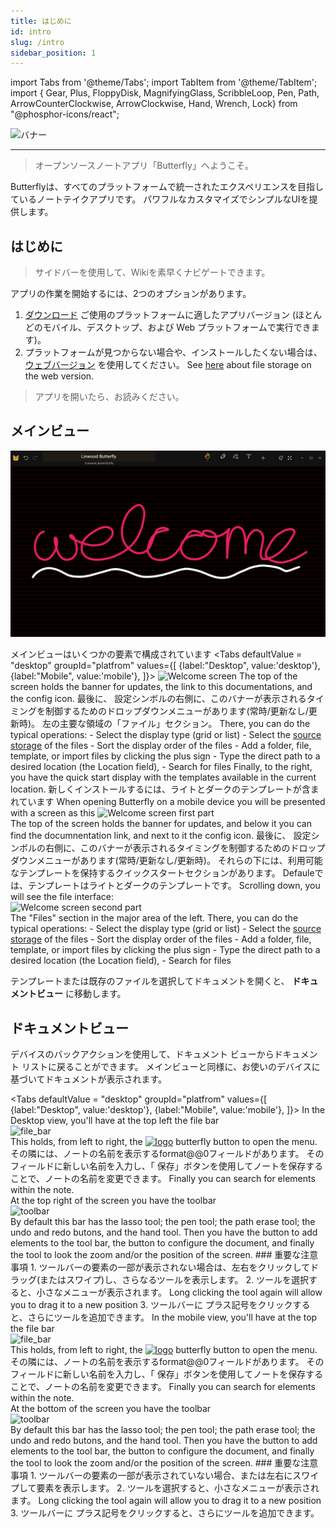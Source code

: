 ```yaml
---
title: はじめに
id: intro
slug: /intro
sidebar_position: 1
---
```


import Tabs from '@theme/Tabs';
import TabItem from '@theme/TabItem';
import { Gear, Plus, FloppyDisk, MagnifyingGlass, ScribbleLoop, Pen, Path, ArrowCounterClockwise, ArrowClockwise, Hand, Wrench, Lock} from "@phosphor-icons/react";

![バナー](/img/banner.png)

---

> オープンソースノートアプリ「Butterfly」へようこそ。

Butterflyは、すべてのプラットフォームで統一されたエクスペリエンスを目指しているノートテイクアプリです。 パワフルなカスタマイズでシンプルなUIを提供します。

## はじめに

> サイドバーを使用して、Wikiを素早くナビゲートできます。


アプリの作業を開始するには、2つのオプションがあります。
1. [ダウンロード](/downloads) ご使用のプラットフォームに適したアプリバージョン (ほとんどのモバイル、デスクトップ、および Web プラットフォームで実行できます)。
2. プラットフォームが見つからない場合や、インストールしたくない場合は、 [ウェブバージョン](https://butterfly.linwood.dev) を使用してください。 See [here](storage#web) about file storage on the web version.

> アプリを開いたら、お読みください。



## メインビュー

![メインビュー](main.png)

メインビューはいくつかの要素で構成されています
<Tabs
    defaultValue = "desktop"
    groupId="platfrom"
        values={[
        {label:"Desktop", value:'desktop'},
 {label:"Mobile", value:'mobile'},
 ]}>
    <TabItem value="desktop">
        ![Welcome screen](/img/welcome_screen_desktop.png)
        The top of the screen holds the banner for updates, the link to this documentations, and the <Gear/> config icon. 最後に、 <Gear/> 設定シンボルの右側に、このバナーが表示されるタイミングを制御するためのドロップダウンメニューがあります(常時/更新なし/更新時)。
        左の主要な領域の「ファイル」セクション。 There, you can do the typical operations:
            - Select the display type (grid or list)
            - Select the [source storage](storage) of the files
            - Sort the display order of the files
            - Add a folder, file, template, or import files by clicking the <Plus/> plus sign
            - Type the direct path to a desired location (the Location field),
            - Search for files
        Finally, to the right, you have the quick start display with the templates available in the current location. 新しくインストールするには、ライトとダークのテンプレートが含まれています
    </TabItem>
    <TabItem value="mobile">
        When opening Butterfly on a mobile device you will be presented with a screen as this
        ![Welcome screen first part](/img/welcome_screen_mobile_1.png)   
        The top of the screen holds the banner for updates, and below it you can find the documnentation link, and next to it the <Gear/> config icon. 最後に、 <Gear/> 設定シンボルの右側に、このバナーが表示されるタイミングを制御するためのドロップダウンメニューがあります(常時/更新なし/更新時)。
        それらの下には、利用可能なテンプレートを保持するクイックスタートセクションがあります。 Defauleでは、テンプレートはライトとダークのテンプレートです。 
        Scrolling down, you will see the file interface:
        \
        ![Welcome screen second part](/img/welcome_screen_mobile_2.png)  
        The "Files" section in the major area of the left. There, you can do the typical operations:
        - Select the display type (grid or list)
        - Select the [source storage](storage) of the files
        - Sort the display order of the files
        - Add a folder, file, template, or import files by clicking the <Plus/> plus sign
        - Type the direct path to a desired location (the Location field),
        - Search for files
    </TabItem>
</Tabs>

テンプレートまたは既存のファイルを選択してドキュメントを開くと、 **ドキュメントビュー** に移動します。

## ドキュメントビュー

デバイスのバックアクションを使用して、ドキュメント ビューからドキュメント リストに戻ることができます。 メインビューと同様に、お使いのデバイスに基づいてドキュメントが表示されます。 

<Tabs
    defaultValue = "desktop"
    groupId="platfrom"
        values={[
        {label:"Desktop", value:'desktop'},
 {label:"Mobile", value:'mobile'},
 ]}>
    <TabItem value="desktop">
        In the Desktop view, you'll have at the top left the file bar\
        ![file_bar](/img/document_view_file_bar.png)\
        This holds, from left to right, the 
        [<img alt="logo" src="/img/logo.png" width="16"/>](/img/logo.png)
        butterfly button to open the menu. その隣には、ノートの名前を表示するformat@@0フィールドがあります。 そのフィールドに新しい名前を入力し、「 <FloppyDisk/> 保存」ボタンを使用してノートを保存することで、ノートの名前を変更できます。 Finally you can <MagnifyingGlass/> search for elements within the note.
        \
        At the top right of the screen you have the toolbar\
        ![toolbar](/img/document_view_toolbar.png)\
        By default this bar has the <ScribbleLoop/> lasso tool; the <Pen/> pen tool; the <Path/> path erase tool; the <ArrowCounterClockwise/> undo and <ArrowClockwise/> redo butons, and the <Hand/> hand tool. Then you have the <Plus/> button to add elements to the tool bar, the <Wrench/> button to configure the document, and finally the <Lock/> tool to look the zoom and/or the position of the screen. 
        ### 重要な注意事項
        1. ツールバーの要素の一部が表示されない場合は、左右をクリックしてドラッグ(またはスワイプ)し、さらなるツールを表示します。 
        2. ツールを選択すると、小さなメニューが表示されます。 Long clicking the tool again will allow you to drag it to a new position
        3. ツールバーに <Plus/> プラス記号をクリックすると、さらにツールを追加できます。 
    </TabItem>
    <TabItem value="mobile">
        In the mobile view, you'll have at the top the file bar\
        ![file_bar](/img/document_view_file_bar.png)\
        This holds, from left to right, the 
        [<img alt="logo" src="/img/logo.png" width="16"/>](/img/logo.png)
        butterfly button to open the menu. その隣には、ノートの名前を表示するformat@@0フィールドがあります。 そのフィールドに新しい名前を入力し、「 <FloppyDisk/> 保存」ボタンを使用してノートを保存することで、ノートの名前を変更できます。 Finally you can <MagnifyingGlass/> search for elements within the note.
        \
        At the bottom of the screen you have the toolbar\
        ![toolbar](/img/document_view_toolbar.png)\
        By default this bar has the <ScribbleLoop/> lasso tool; the <Pen/> pen tool; the <Path/> path erase tool; the <ArrowCounterClockwise/> undo and <ArrowClockwise/> redo butons, and the <Hand/> hand tool. Then you have the <Plus/> button to add elements to the tool bar, the <Wrench/> button to configure the document, and finally the <Lock/> tool to look the zoom and/or the position of the screen. 
        ### 重要な注意事項
        1. ツールバーの要素の一部が表示されていない場合、または左右にスワイプして要素を表示します。 
        2. ツールを選択すると、小さなメニューが表示されます。 Long clicking the tool again will allow you to drag it to a new position
        3. ツールバーに <Plus/> プラス記号をクリックすると、さらにツールを追加できます。 
    </TabItem>
</Tabs>
	

